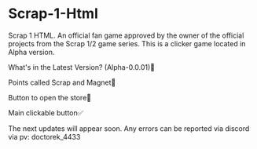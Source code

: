 # Scrap-1-Html
Scrap 1 HTML. An official fan game approved by the owner of the official projects from the Scrap 1/2 game series.
This is a clicker game located in Alpha version.

What's in the Latest Version? (Alpha-0.0.01)🤔

Points called Scrap and Magnet🧲

Button to open the store🏪

Main clickable button✅

The next updates will appear soon.
Any errors can be reported via discord via pv: doctorek_4433

